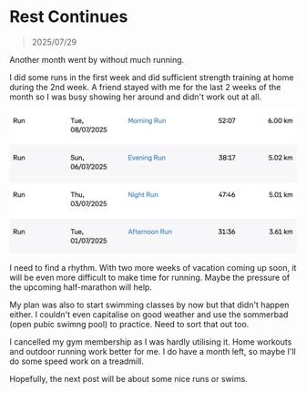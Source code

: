 # Rest Continues
> 2025/07/29

Another month went by without much running.

I did some runs in the first week and did sufficient strength training at home during the 2nd week.
A friend stayed with me for the last 2 weeks of the month so I was busy showing her around and didn't work out at all.

![Runs in July](assets/images/restcontinues.png)

I need to find a rhythm.
With two more weeks of vacation coming up soon, it will be even more difficult to make time for running.
Maybe the pressure of the upcoming half-marathon will help.

My plan was also to start swimming classes by now but that didn't happen either. I couldn't even capitalise on good weather and use the sommerbad (open pubic swimng pool) to practice.
Need to sort that out too.

I cancelled my gym membership as I was hardly utilising it.
Home workouts and outdoor running work better for me.
I do have a month left, so maybe I'll do some speed work on a treadmill.

Hopefully, the next post will be about some nice runs or swims.